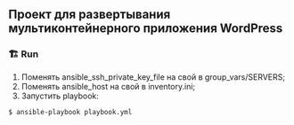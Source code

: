 ## Проект для развертывания мультиконтейнерного приложения WordPress
### 🏗️ Run
1. Поменять ansible_ssh_private_key_file на свой в group_vars/SERVERS;
2. Поменять ansible_host на свой в inventory.ini;
3. Запустить playbook:
```bash
$ ansible-playbook playbook.yml
```
